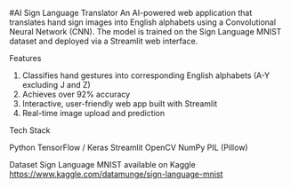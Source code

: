 #AI Sign Language Translator
An AI-powered web application that translates hand sign images into English alphabets using a Convolutional Neural Network (CNN). The model is trained on the Sign Language MNIST dataset and deployed via a Streamlit web interface.

Features

1. Classifies hand gestures into corresponding English alphabets (A-Y excluding J and Z)
2. Achieves over 92% accuracy
3. Interactive, user-friendly web app built with Streamlit
4. Real-time image upload and prediction

 Tech Stack

Python
TensorFlow / Keras
Streamlit
OpenCV
NumPy
PIL (Pillow)

Dataset
Sign Language MNIST available on Kaggle
https://www.kaggle.com/datamunge/sign-language-mnist


